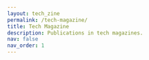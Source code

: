 ```yaml
---
layout: tech_zine
permalink: /tech-magazine/
title: Tech Magazine
description: Publications in tech magazines.
nav: false
nav_order: 1
---
```


